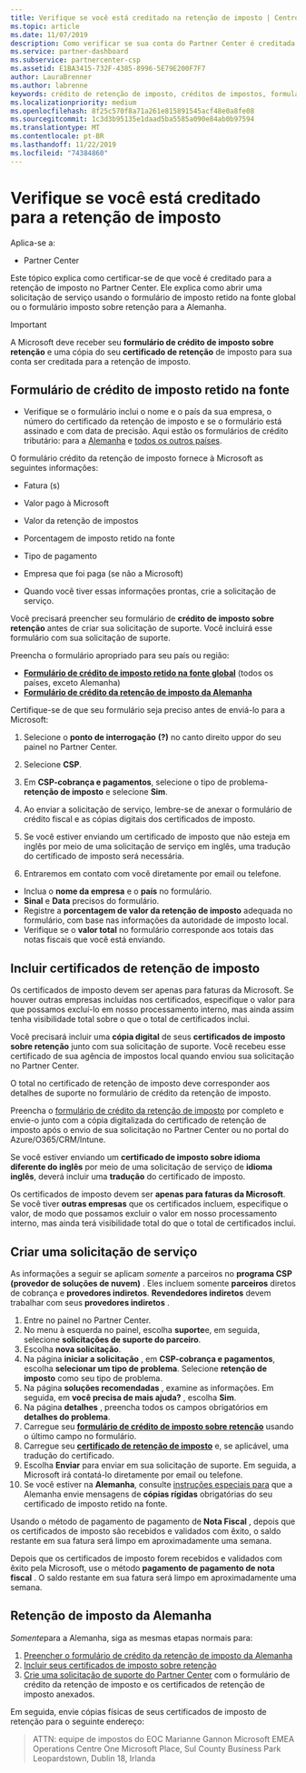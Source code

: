 ```yaml
---
title: Verifique se você está creditado na retenção de imposto | Centro de parceiros
ms.topic: article
ms.date: 11/07/2019
description: Como verificar se sua conta do Partner Center é creditada para a retenção de imposto.
ms.service: partner-dashboard
ms.subservice: partnercenter-csp
ms.assetid: E1BA3415-732F-4385-8996-5E79E200F7F7
author: LauraBrenner
ms.author: labrenne
keywords: crédito de retenção de imposto, créditos de impostos, formulário de crédito de imposto alemão, crédito de imposto de formulário
ms.localizationpriority: medium
ms.openlocfilehash: 8f25c570f8a71a261e815891545acf48e0a8fe08
ms.sourcegitcommit: 1c3d3b95135e1daad5ba5585a090e84ab0b97594
ms.translationtype: MT
ms.contentlocale: pt-BR
ms.lasthandoff: 11/22/2019
ms.locfileid: "74384860"
---
```

# <a name="make-sure-you-are-credited-for-withholding-tax"></a>Verifique se você está creditado para a retenção de imposto

Aplica-se a:

- Partner Center

Este tópico explica como certificar-se de que você é creditado para a retenção de imposto no Partner Center. Ele explica como abrir uma solicitação de serviço usando o formulário de imposto retido na fonte global ou o formulário imposto sobre retenção para a Alemanha.

> [!IMPORTANT]
> A Microsoft deve receber seu **formulário de crédito de imposto sobre retenção** e uma cópia do seu **certificado de retenção** de imposto para sua conta ser creditada para a retenção de imposto.

## <a name="withholding-tax-credit-form"></a>Formulário de crédito de imposto retido na fonte

- Verifique se o formulário inclui o nome e o país da sua empresa, o número do certificado da retenção de imposto e se o formulário está assinado e com data de precisão. Aqui estão os formulários de crédito tributário: para a [Alemanha](https://query.prod.cms.rt.microsoft.com/cms/api/am/binary/RE305Lo) e [todos os outros países](https://query.prod.cms.rt.microsoft.com/cms/api/am/binary/RE30311).

O formulário crédito da retenção de imposto fornece à Microsoft as seguintes informações:

- Fatura (s)
- Valor pago à Microsoft
- Valor da retenção de impostos
- Porcentagem de imposto retido na fonte
- Tipo de pagamento
- Empresa que foi paga (se não a Microsoft)

- Quando você tiver essas informações prontas, crie a solicitação de serviço.

Você precisará preencher seu formulário de **crédito de imposto sobre retenção** antes de criar sua solicitação de suporte. Você incluirá esse formulário com sua solicitação de suporte.

Preencha o formulário apropriado para seu país ou região:

- [**Formulário de crédito de imposto retido na fonte global**](https://query.prod.cms.rt.microsoft.com/cms/api/am/binary/RE30311) (todos os países, exceto Alemanha)
- [**Formulário de crédito da retenção de imposto da Alemanha**](https://query.prod.cms.rt.microsoft.com/cms/api/am/binary/RE305Lo)

Certifique-se de que seu formulário seja preciso antes de enviá-lo para a Microsoft:

1. Selecione o **ponto de interrogação** **(?)** no canto direito uppor do seu painel no Partner Center.

2. Selecione **CSP**.

3. Em **CSP-cobrança e pagamentos**, selecione o tipo de problema- **retenção de imposto** e selecione **Sim**. 

4. Ao enviar a solicitação de serviço, lembre-se de anexar o formulário de crédito fiscal e as cópias digitais dos certificados de imposto.

5. Se você estiver enviando um certificado de imposto que não esteja em inglês por meio de uma solicitação de serviço em inglês, uma tradução do certificado de imposto será necessária.

6. Entraremos em contato com você diretamente por email ou telefone.

- Inclua o **nome da empresa** e o **país** no formulário.
- **Sinal** e **Data** precisos do formulário.
- Registre a **porcentagem de valor da retenção de imposto** adequada no formulário, com base nas informações da autoridade de imposto local.
- Verifique se o **valor total** no formulário corresponde aos totais das notas fiscais que você está enviando.

## <a name="include-withholding-tax-certificates"></a>Incluir certificados de retenção de imposto

Os certificados de imposto devem ser apenas para faturas da Microsoft. Se houver outras empresas incluídas nos certificados, especifique o valor para que possamos excluí-lo em nosso processamento interno, mas ainda assim tenha visibilidade total sobre o que o total de certificados inclui. 

Você precisará incluir uma **cópia digital** de seus **certificados de imposto sobre retenção** junto com sua solicitação de suporte. Você recebeu esse certificado de sua agência de impostos local quando enviou sua solicitação no Partner Center.

O total no certificado de retenção de imposto deve corresponder aos detalhes de suporte no formulário de crédito da retenção de imposto.

Preencha o [formulário de crédito da retenção de imposto](https://query.prod.cms.rt.microsoft.com/cms/api/am/binary/RE305Lo) por completo e envie-o junto com a cópia digitalizada do certificado de retenção de imposto após o envio de sua solicitação no Partner Center ou no portal do Azure/O365/CRM/Intune. 

Se você estiver enviando um **certificado de imposto sobre idioma diferente do inglês** por meio de uma solicitação de serviço de **idioma inglês**, deverá incluir uma **tradução** do certificado de imposto.

Os certificados de imposto devem ser **apenas para faturas da Microsoft**. Se você tiver **outras empresas** que os certificados incluem, especifique o valor, de modo que possamos excluir o valor em nosso processamento interno, mas ainda terá visibilidade total do que o total de certificados inclui.

## <a name="create-a-service-request"></a>Criar uma solicitação de serviço

As informações a seguir se aplicam *somente* a parceiros no **programa CSP (provedor de soluções de nuvem)** . Eles incluem somente **parceiros** diretos de cobrança e **provedores indiretos**. **Revendedores indiretos** devem trabalhar com seus **provedores indiretos** .

1. Entre no painel no Partner Center.
2. No menu à esquerda no painel, escolha **suporte**e, em seguida, selecione **solicitações de suporte do parceiro**.
3. Escolha **nova solicitação**.
4. Na página **iniciar a solicitação** , em **CSP-cobrança e pagamentos**, escolha **selecionar um tipo de problema**. Selecione **retenção de imposto** como seu tipo de problema.
5. Na página **soluções recomendadas** , examine as informações. Em seguida, em **você precisa de mais ajuda?** , escolha **Sim**.
6. Na página **detalhes** , preencha todos os campos obrigatórios em **detalhes do problema**.
7. Carregue seu [**formulário de crédito de imposto sobre retenção**](#withholding-tax-credit-form) usando o último campo no formulário.
8. Carregue seu [**certificado de retenção de imposto**](#include-withholding-tax-certificates) e, se aplicável, uma tradução do certificado.
9. Escolha **Enviar** para enviar em sua solicitação de suporte. Em seguida, a Microsoft irá contatá-lo diretamente por email ou telefone. 
10. Se você estiver na **Alemanha**, consulte [instruções especiais para](#germany-tax-withholding) que a Alemanha envie mensagens de **cópias rígidas** obrigatórias do seu certificado de imposto retido na fonte.

Usando o método de pagamento de pagamento de **Nota Fiscal** , depois que os certificados de imposto são recebidos e validados com êxito, o saldo restante em sua fatura será limpo em aproximadamente uma semana.

Depois que os certificados de imposto forem recebidos e validados com êxito pela Microsoft, use o método **pagamento de pagamento de nota fiscal** . O saldo restante em sua fatura será limpo em aproximadamente uma semana.

## <a name="germany-tax-withholding"></a>Retenção de imposto da Alemanha

*Somente*para a Alemanha, siga as mesmas etapas normais para:

1. [Preencher o formulário de crédito da retenção de imposto da Alemanha](#withholding-tax-credit-form)
2. [Incluir seus certificados de imposto sobre retenção](#include-withholding-tax-certificates)
3. [Crie uma solicitação de suporte do Partner Center](#create-a-service-request) com o formulário de crédito da retenção de imposto e os certificados de retenção de imposto anexados.

Em seguida, envie cópias físicas de seus certificados de imposto de retenção para o seguinte endereço:

> ATTN: equipe de impostos do EOC Marianne Gannon Microsoft EMEA Operations Centre One Microsoft Place, Sul County Business Park Leopardstown, Dublin 18, Irlanda
